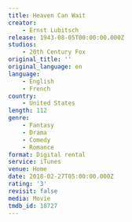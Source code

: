 ```yaml
---
title: Heaven Can Wait
creator:
    - Ernst Lubitsch
release: 1943-08-05T00:00:00.000Z
studios:
    - 20th Century Fox
original_title: ''
original_language: en
language:
    - English
    - French
country:
    - United States
length: 112
genre:
    - Fantasy
    - Drama
    - Comedy
    - Romance
format: Digital rental
service: iTunes
venue: Home
date: 2018-02-27T05:00:00.000Z
rating: '3'
revisit: false
media: Movie
tmdb_id: 18727
---
```



